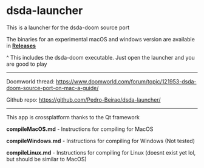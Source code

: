 # dsda-launcher
This is a launcher for the dsda-doom source port

The binaries for an experimental macOS and windows version are available in [**Releases**](https://github.com/Pedro-Beirao/dsda-launcher/releases)

^ This includes the dsda-doom executable. Just open the launcher and you are good to play

___

Doomworld thread: https://www.doomworld.com/forum/topic/121953-dsda-doom-source-port-on-mac-a-guide/

Github repo: https://github.com/Pedro-Beirao/dsda-launcher/
___
This app is crossplatform thanks to the Qt framework

**compileMacOS.md** - Instructions for compiling for MacOS

**compileWindows.md** - Instructions for compiling for Windows (Not tested)

**compileLinux.md** - Instructions for compiling for Linux (doesnt exist yet lol, but should be similar to MacOS)
